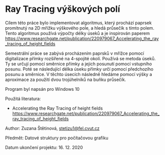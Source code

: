 # Ray Tracing výškových polí

Cílem této práce bylo implementovat algoritmus, který prochází paprsek promítnutý na 2D mřížku výškového pole, a hledá průsečík s tímto polem. Tento algoritmus používá výpočty délky úseků a je inspirován paperem https://www.researchgate.net/publication/220979067_Accelerating_the_ray_tracing_of_height_fields

Semestrální práce se zabývá procházením paprsků v mřížce pomocí digitalizace přímky rozšířené na 4-spojité okolí. Používá se metoda úseků. Ty se určují pomocí směrnice přímky a jejich posunutí pomocí vstupního posunu. Poté se následující délka úseku přímky určí pomocí předchozího posunu a směrnice. V těchto úsecích následně hledáme pomocí výšky a aproximace za použití dvou trojúhelníků na buňku průsečík.


Program byl napsán pro Windows 10

Použitá literatura: 
* Accelerating the Ray Tracing of height fields https://www.researchgate.net/publication/220979067_Accelerating_the_ray_tracing_of_height_fields

Author:
Zuzana Štětinová, stetizu1@fel.cvut.cz

Předmět: Datové struktury pro počítačovou grafiku

Datum ukončení projektu: 16. 12. 2020
